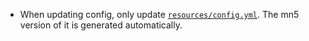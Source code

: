 * When updating config, only update [`resources/config.yml`](resources/config.yml). The mn5 version of it is generated automatically.
